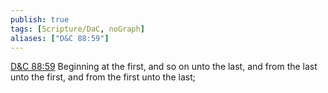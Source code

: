 ```yaml
---
publish: true
tags: [Scripture/DaC, noGraph]
aliases: ["D&C 88:59"]
---
```

[D&C 88:59](https://churchofjesuschrist.org/study/scriptures/dc-testament/dc/88?lang=eng&id=p59#p59) Beginning at the first, and so on unto the last, and from the last unto the first, and from the first unto the last;
